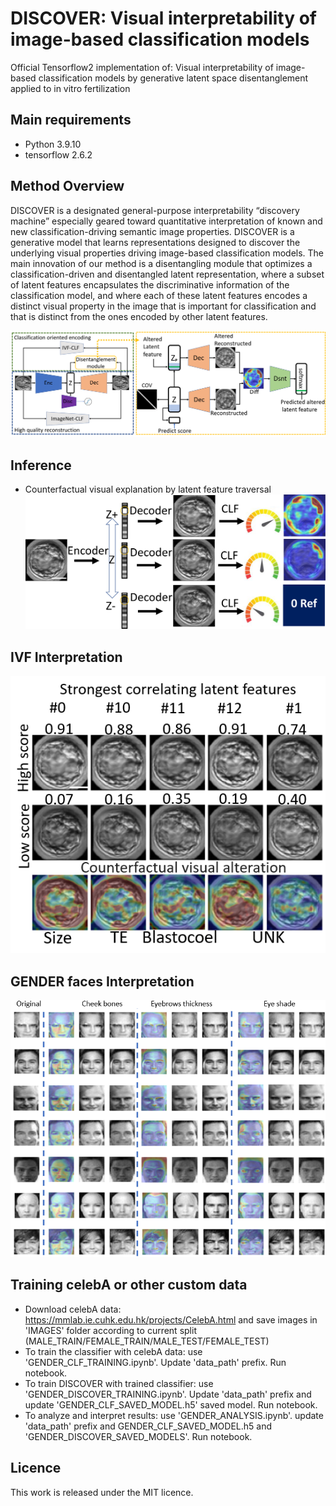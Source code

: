 # DISCOVER: Visual interpretability of image-based classification models 
Official Tensorflow2 implementation of: Visual interpretability of image-based classification models by generative latent space disentanglement applied to in vitro fertilization

## Main requirements
* Python 3.9.10
* tensorflow 2.6.2


## Method Overview
DISCOVER is a designated general-purpose interpretability “discovery machine” especially geared toward quantitative interpretation 
of known and new classification-driving semantic image properties. 
DISCOVER is a generative model that learns representations designed to discover the underlying visual properties driving image-based
classification models. The main innovation of our method is a disentangling module that optimizes a classification-driven and disentangled
latent representation, where a subset of latent features encapsulates the discriminative information of the classification model, 
and where each of these latent features encodes a distinct visual property in the image that is important for classification and that
is distinct from the ones encoded by other latent features.

![architecture](./DOCS/DISCOVER_architecture.png)

## Inference
* Counterfactual visual explanation by latent feature traversal
![IVF analysis](./DOCS/Inference.png)

## IVF Interpretation
![IVF analysis](./DOCS/IVF_explanations_.png)

## GENDER faces Interpretation
![GENDER analysis](./DOCS/GENDER_explanations.PNG)

## Training celebA or other custom data
* Download celebA data: https://mmlab.ie.cuhk.edu.hk/projects/CelebA.html and save images in 'IMAGES' folder according to current split (MALE_TRAIN/FEMALE_TRAIN/MALE_TEST/FEMALE_TEST) 
* To train the classifier with celebA data:  use 'GENDER_CLF_TRAINING.ipynb'. Update 'data_path' prefix. Run notebook.
* To train DISCOVER with trained classifier: use 'GENDER_DISCOVER_TRAINING.ipynb'. Update 'data_path' prefix and update 'GENDER_CLF_SAVED_MODEL.h5' saved model. Run notebook.
* To analyze and interpret results:          use 'GENDER_ANALYSIS.ipynb'. update 'data_path' prefix and GENDER_CLF_SAVED_MODEL.h5 and 'GENDER_DISCOVER_SAVED_MODELS'. Run notebook.

## Licence

This work is released under the MIT licence.

